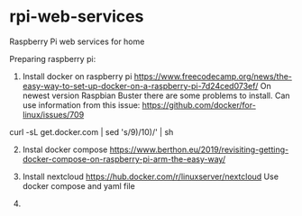 # rpi-web-services
Raspberry Pi web services for home

Preparing raspberry pi:
1. Install docker on raspberry pi
https://www.freecodecamp.org/news/the-easy-way-to-set-up-docker-on-a-raspberry-pi-7d24ced073ef/
On newest version Raspbian Buster there are some problems to install. Can use information from this issue:
https://github.com/docker/for-linux/issues/709

curl -sL get.docker.com | sed 's/9)/10)/' | sh

2. Instal docker compose
https://www.berthon.eu/2019/revisiting-getting-docker-compose-on-raspberry-pi-arm-the-easy-way/

3. Install nextcloud
https://hub.docker.com/r/linuxserver/nextcloud
Use docker compose and yaml file

4. 
